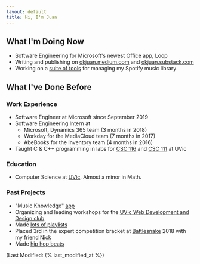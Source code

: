 ```yaml
---
layout: default
title: Hi, I'm Juan
---
```


## What I'm Doing Now
* Software Engineering for Microsoft's newest Office app, Loop
* Writing and publishing on [okjuan.medium.com](https://okjuan.medium.com) and [okjuan.substack.com](https://okjuan.substack.com)
* Working on a [suite of tools](https://github.com/okjuan/music-lib-bot) for managing my Spotify music library

## What I've Done Before
### Work Experience
* Software Engineer at Microsoft since September 2019
* Software Engineering Intern at
    * Microsoft, Dynamics 365 team (3 months in 2018)
    * Workday for the MediaCloud team (7 months in 2017)
    * AbeBooks for the Inventory team (4 months in 2016)
* Taught C & C++ programming in labs for [CSC 116](https://heat.csc.uvic.ca/coview/outline/2018/Fall/CSC/116) and [CSC 111](https://heat.csc.uvic.ca/coview/outline/2019/Spring/CSC/111) at UVic

### Education
* Computer Science at [UVic](https://en.wikipedia.org/wiki/University_of_Victoria). Almost a minor in Math.

### Past Projects
* "Music Knowledge" [app](https://github.com/okjuan/muze)
* Organizing and leading workshops for the [UVic Web Development and Design club](https://github.com/uvicwebdev)
* Made [lots of playlists](https://open.spotify.com/user/jcgalleg)
* Placed 3rd in the expert competition bracket at [Battlesnake](https://play.battlesnake.com/) 2018 with my friend [Nick](https://github.com/NicholasKobald)
* Made [hip hop beats](https://soundcloud.com/baba-guano)

(Last Modified: {% last_modified_at %})